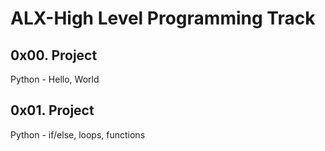 # ALX-High Level Programming Track

## 0x00. Project
Python - Hello, World

## 0x01. Project
Python - if/else, loops, functions
